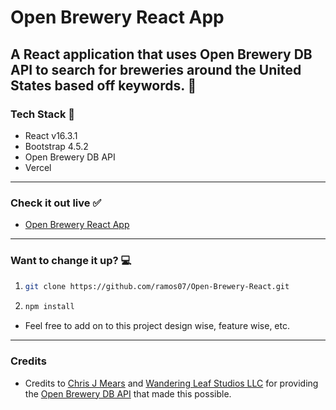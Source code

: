# Open Brewery React App

## A React application that uses Open Brewery DB API to search for breweries around the United States based off keywords. :beers:

### Tech Stack :wrench:

-   React v16.3.1
-   Bootstrap 4.5.2
-   Open Brewery DB API
-   Vercel

---

### Check it out live :white_check_mark:

-   [Open Brewery React App](https://openbrewerydb-react.vercel.app/)

---

### Want to change it up? :computer:

1.  ```bash
    git clone https://github.com/ramos07/Open-Brewery-React.git
    ```
2.  ```bash
    npm install
    ```

-   Feel free to add on to this project design wise, feature wise, etc.

---

### Credits

-   Credits to [Chris J Mears](https://chrisjmears.com/) and [Wandering Leaf Studios LLC](https://wanderingleafstudios.com/) for providing the [Open Brewery DB API](https://www.openbrewerydb.org/) that made this possible.
